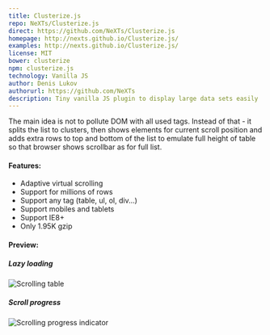 ```yaml
---
title: Clusterize.js
repo: NeXTs/Clusterize.js
direct: https://github.com/NeXTs/Clusterize.js
homepage: http://nexts.github.io/Clusterize.js/
examples: http://nexts.github.io/Clusterize.js/
license: MIT
bower: clusterize
npm: clusterize.js
technology: Vanilla JS
author: Denis Lukov
authorurl: https://github.com/NeXTs
description: Tiny vanilla JS plugin to display large data sets easily
---
```


The main idea is not to pollute DOM with all used tags. Instead of that - it splits the list to clusters, then shows elements for current scroll position and adds extra rows to top and bottom of the list to emulate full height of table so that browser shows scrollbar as for full list.

#### Features:

* Adaptive virtual scrolling
* Support for millions of rows
* Support any tag (table, ul, ol, div...)
* Support mobiles and tablets
* Support IE8+
* Only 1.95K gzip

#### Preview:

##### Lazy loading
![Scrolling table](/images/libraries/clusterize/clusterize-js-scrolling-table_example.gif "Scrolling table")

##### Scroll progress
![Scrolling progress indicator](/images/libraries/clusterize/clusterize-js-with-progress-bar.png "Scrolling progress indicator")
